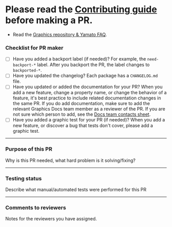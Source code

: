 # **Please read the [Contributing guide](CONTRIBUTING.md) before making a PR.**

* Read the [Graphics repository & Yamato FAQ](http://go/graphics-yamato-faq).

### Checklist for PR maker
- [ ] Have you added a backport label (if needed)? For example, the `need-backport-*` label. After you backport the PR, the label changes to `backported-*`.
- [ ] Have you updated the changelog? Each package has a `CHANGELOG.md` file.
- [ ] Have you updated or added the documentation for your PR? When you add a new feature, change a property name, or change the behavior of a feature, it's best practice to include related documentation changes in the same PR. If you do add documentation, make sure to add the relevant Graphics Docs team member as a reviewer of the PR. If you are not sure which person to add, see the [Docs team contacts sheet](https://docs.google.com/spreadsheets/d/1rgUWWgwLFEHIQ3Rz-LnK6PAKmbM49DZZ9al4hvnztOo/edit#gid=1058860420).
- [ ] Have you added a graphic test for your PR (if needed)? When you add a new feature, or discover a bug that tests don't cover, please add a graphic test.

---
### Purpose of this PR
Why is this PR needed, what hard problem is it solving/fixing?

---
### Testing status
Describe what manual/automated tests were performed for this PR

---
### Comments to reviewers
Notes for the reviewers you have assigned.
